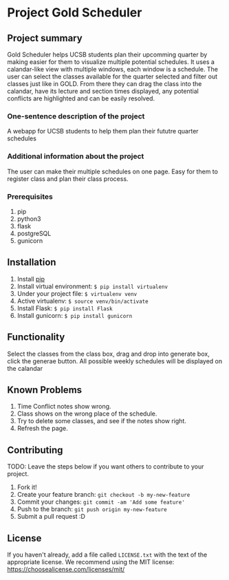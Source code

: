 # Project Gold Scheduler

## Project summary
Gold Scheduler helps UCSB students plan their upcomming quarter by making easier for them to visualize multiple potential schedules. It uses a calandar-like view with multiple windows, each window is a schedule. The user can select the classes available for the quarter selected and filter out classes just like in GOLD. From there they can drag the class into the calandar, have its lecture and section times displayed, any potential conflicts are highlighted and can be easily resolved.  

### One-sentence description of the project

A webapp for UCSB students to help them plan their fututre quarter schedules

### Additional information about the project
The user can make their multiple schedules on one page. Easy for them to register class and plan their class process. 

### Prerequisites
1. pip
2. python3 
3. flask 
4. postgreSQL
5. gunicorn

## Installation
1. Install [pip](https://pip.pypa.io/en/latest/installing/)
2. Install virtual environment:  `$ pip install virtualenv`
3. Under your project file: `$ virtualenv venv`
4. Active virtualenv: `$ source venv/bin/activate`
5. Install Flask: `$ pip install Flask`
6. Install gunicorn: `$ pip install gunicorn`

## Functionality
Select the classes from the class box, drag and drop into generate box, click the generae button. All possible weekly schedules will be displayed on the calandar


## Known Problems
1. Time Conflict notes show wrong. 
2. Class shows on the wrong place of the schedule. 
3. Try to delete some classes, and see if the notes show right. 
4. Refresh the page.

## Contributing

TODO: Leave the steps below if you want others to contribute to your project.

1. Fork it!
2. Create your feature branch: `git checkout -b my-new-feature`
3. Commit your changes: `git commit -am 'Add some feature'`
4. Push to the branch: `git push origin my-new-feature`
5. Submit a pull request :D

## License

If you haven't already, add a file called `LICENSE.txt` with the text of the appropriate license.
We recommend using the MIT license: <https://choosealicense.com/licenses/mit/>
